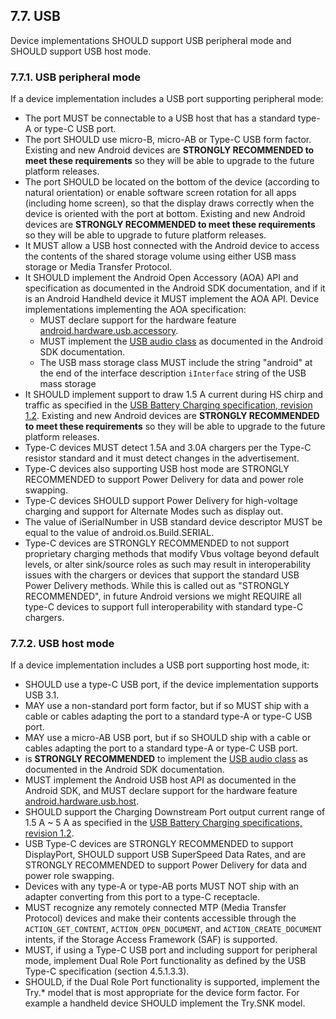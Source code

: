 ## 7.7\. USB

Device implementations SHOULD support USB peripheral mode and SHOULD support USB
host mode.

### 7.7.1\. USB peripheral mode

If a device implementation includes a USB port supporting peripheral mode:

*   The port MUST be connectable to a USB host that has a standard type-A or
    type-C USB port.
*   The port SHOULD use micro-B, micro-AB or Type-C USB form factor. Existing
    and new Android devices are **STRONGLY RECOMMENDED to meet these
    requirements** so they will be able to upgrade to the future platform
    releases.
*   The port SHOULD be located on the bottom of the device
    (according to natural orientation) or enable software screen rotation for
    all apps (including home screen), so that the display draws correctly when
    the device is oriented with the port at bottom. Existing and new Android
    devices are **STRONGLY RECOMMENDED to meet these requirements** so they will
    be able to upgrade to future platform releases.
*   It MUST allow a USB host connected with the Android device to access the
    contents of the shared storage volume using either USB mass storage or Media
    Transfer Protocol.
*   It SHOULD implement the Android Open Accessory (AOA) API and specification
    as documented in the Android SDK documentation, and if it is an Android
    Handheld device it MUST implement the AOA API. Device implementations
    implementing the AOA specification:
    *   MUST declare support for the hardware feature
        [android.hardware.usb.accessory](http://developer.android.com/guide/topics/connectivity/usb/accessory.html).
    *   MUST implement the [USB audio class](http://developer.android.com/reference/android/hardware/usb/UsbConstants.html#USB_CLASS_AUDIO)
        as documented in the Android SDK documentation.
    *   The USB mass storage class MUST include the string "android" at the end
        of the interface description `iInterface` string of the USB mass storage
*   It SHOULD implement support to draw 1.5 A current during HS chirp and
    traffic as specified in the [USB Battery Charging specification, revision 1.2](http://www.usb.org/developers/docs/devclass_docs/BCv1.2_070312.zip).
    Existing and new Android devices are **STRONGLY RECOMMENDED to meet these
    requirements** so they will be able to upgrade to the future platform
    releases.
*   Type-C devices MUST detect 1.5A and 3.0A chargers per the Type-C resistor
    standard and it must detect changes in the advertisement.
*   Type-C devices also supporting USB host mode are STRONGLY RECOMMENDED to
    support Power Delivery for data and power role swapping.
*   Type-C devices SHOULD support Power Delivery for high-voltage charging and
    support for Alternate Modes such as display out.
*   The value of iSerialNumber in USB standard device descriptor MUST be equal
    to the value of android.os.Build.SERIAL.
*   Type-C devices are STRONGLY RECOMMENDED to not support proprietary charging
    methods that modify Vbus voltage beyond default levels, or alter sink/source
    roles as such may result in interoperability issues with the chargers or
    devices that support the standard USB Power Delivery methods. While this is
    called out as "STRONGLY RECOMMENDED", in future Android versions we might
    REQUIRE all type-C devices to support full interoperability with standard
    type-C chargers.

### 7.7.2\. USB host mode

If a device implementation includes a USB port supporting host mode, it:

*   SHOULD use a type-C USB port, if the device implementation supports USB 3.1.
*   MAY use a non-standard port form factor, but if so MUST ship with a cable or
    cables adapting the port to a standard type-A or type-C USB port.
*   MAY use a micro-AB USB port, but if so SHOULD ship with a cable or cables adapting the port to a standard type-A or type-C USB port.
*   is **STRONGLY RECOMMENDED** to implement the
    [USB audio class](http://developer.android.com/reference/android/hardware/usb/UsbConstants.html#USB_CLASS_AUDIO)
    as documented in the Android SDK documentation.
*   MUST implement the Android USB host API as documented in the Android SDK,
    and MUST declare support for the hardware feature
    [android.hardware.usb.host](http://developer.android.com/guide/topics/connectivity/usb/host.html).
*   SHOULD support the Charging Downstream Port output current range of 1.5 A ~
    5 A as specified in the [USB Battery Charging specifications, revision 1.2](http://www.usb.org/developers/docs/devclass_docs/BCv1.2_070312.zip).
*   USB Type-C devices are STRONGLY RECOMMENDED to support DisplayPort, SHOULD
    support USB SuperSpeed Data Rates, and are STRONGLY RECOMMENDED to support
    Power Delivery for data and power role swapping.
*   Devices with any type-A or type-AB ports MUST NOT ship with an adapter converting
    from this port to a type-C receptacle.
*   MUST recognize any remotely connected MTP (Media Transfer Protocol) devices
    and make their contents accessible through the `ACTION_GET_CONTENT`,
    `ACTION_OPEN_DOCUMENT`, and `ACTION_CREATE_DOCUMENT` intents, if the Storage Access
    Framework (SAF) is supported.
*   MUST, if using a Type-C USB port and including support for peripheral mode,
    implement Dual Role Port functionality as defined by the USB Type-C
    specification (section 4.5.1.3.3).
*   SHOULD, if the Dual Role Port functionality is supported, implement the
    Try.\* model that is most appropriate for the device form factor. For
    example a handheld device SHOULD implement the Try.SNK model.
